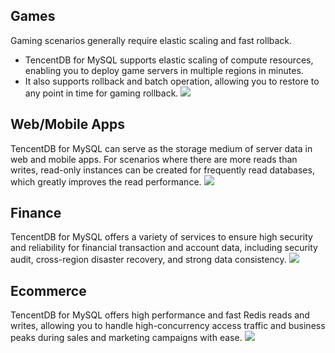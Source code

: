 ## Games
Gaming scenarios generally require elastic scaling and fast rollback.
- TencentDB for MySQL supports elastic scaling of compute resources, enabling you to deploy game servers in multiple regions in minutes.
- It also supports rollback and batch operation, allowing you to restore to any point in time for gaming rollback.
![](https://main.qcloudimg.com/raw/33986932896aa36c45da02514ab75299.png)

## Web/Mobile Apps
TencentDB for MySQL can serve as the storage medium of server data in web and mobile apps. For scenarios where there are more reads than writes, read-only instances can be created for frequently read databases, which greatly improves the read performance.
![](https://main.qcloudimg.com/raw/1e9c80cc49f6e08e37abe4a90db58735.png)

## Finance
TencentDB for MySQL offers a variety of services to ensure high security and reliability for financial transaction and account data, including security audit, cross-region disaster recovery, and strong data consistency.
![](https://main.qcloudimg.com/raw/a8dac9ba93f3fbf822d908e4db9b1108.png)

## Ecommerce
TencentDB for MySQL offers high performance and fast Redis reads and writes, allowing you to handle high-concurrency access traffic and business peaks during sales and marketing campaigns with ease.
![](https://main.qcloudimg.com/raw/8149f36d8db86e8cd39ef6d02412e90e.png)

